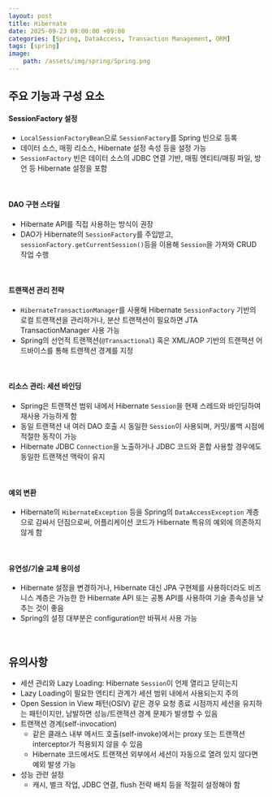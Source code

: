 ```yaml
---
layout: post
title: Hibernate
date: 2025-09-23 09:00:00 +09:00
categories: [Spring, DataAccess, Transaction Management, ORM]
tags: [spring]
image:
    path: /assets/img/spring/Spring.png
---
```


## 주요 기능과 구성 요소

#### SessionFactory 설정

- `LocalSessionFactoryBean`으로 `SessionFactory`를 Spring 빈으로 등록
- 데이터 소스, 매핑 리소스, Hibernate 설정 속성 등을 설정 가능
- `SessionFactory` 빈은 데이터 소스의 JDBC 연결 기반, 매핑 엔티티/매핑 파일, 방언 등 Hibernate 설정을 포함

<br>

#### DAO 구현 스타일

- Hibernate API를 직접 사용하는 방식이 권장
- DAO가 Hibernate의 `SessionFactory`를 주입받고, `sessionFactory.getCurrentSession()`등을 이용해 `Session`을 가져와 CRUD 작업 수행

<br>

#### 트랜잭션 관리 전략

- `HibernateTransactionManager`를 사용해 Hibernate `SessionFactory` 기반의 로컬 트랜잭션을 관리하거나, 분산 트랜잭션이 필요하면 JTA TransactionManager 사용 가능
- Spring의 선언적 트랜잭션(`@Transactional`) 혹은 XML/AOP 기반의 트랜잭션 어드바이스를 통해 트랜잭션 경계를 지정

<br>

#### 리소스 관리: 세션 바인딩

- Spring은 트랜잭션 범위 내에서 Hibernate `Session`을 현재 스레드와 바인딩하여 재사용 가능하게 함
- 동일 트랜잭션 내 여러 DAO 호출 시 동일한 `Session`이 사용되며, 커밋/롤백 시점에 적절한 동작이 가능
- Hibernate JDBC `Connection`을 노출하거나 JDBC 코드와 혼합 사용할 경우에도 동일한 트랜잭션 맥락이 유지

<br>

#### 예외 변환

- Hibernate의 `HibernateException` 등을 Spring의 `DataAccessException` 계층으로 감싸서 던짐으로써, 어플리케이션 코드가 Hibernate 특유의 예외에 의존하지 않게 함

<br>

#### 유연성/기술 교체 용이성

- Hibernate 설정을 변경하거나, Hibernate 대신 JPA 구현체를 사용하더라도 비즈니스 계층은 가능한 한 Hibernate API 또는 공통 API를 사용하여 기술 종속성을 낮추는 것이 좋음
- Spring의 설정 대부분은 configuration만 바꿔서 사용 가능 


<br>

## 유의사항

- 세션 관리와 Lazy Loading: Hibernate `Session`이 언제 열리고 닫히는지
- Lazy Loading이 필요한 엔티티 관계가 세션 범위 내에서 사용되는지 주의
- Open Session in View 패턴(OSIV) 같은 경우 요청 종료 시점까지 세션을 유지하는 패턴이지만, 남발하면 성능/트랜잭션 경계 문제가 발생할 수 있음
- 트랜잭션 경계(self-invocation)
  - 같은 클래스 내부 메서드 호출(self-invoke)에서는 proxy 또는 트랜잭션 interceptor가 적용되지 않을 수 있음
  - Hibernate 코드에서도 트랜잭션 외부에서 세션이 자동으로 열려 있지 않다면 예외 발생 가능
- 성능 관련 설정
  - 캐시, 벌크 작업, JDBC 연결, flush 전략 배치 등을 적절히 설정해야 함

